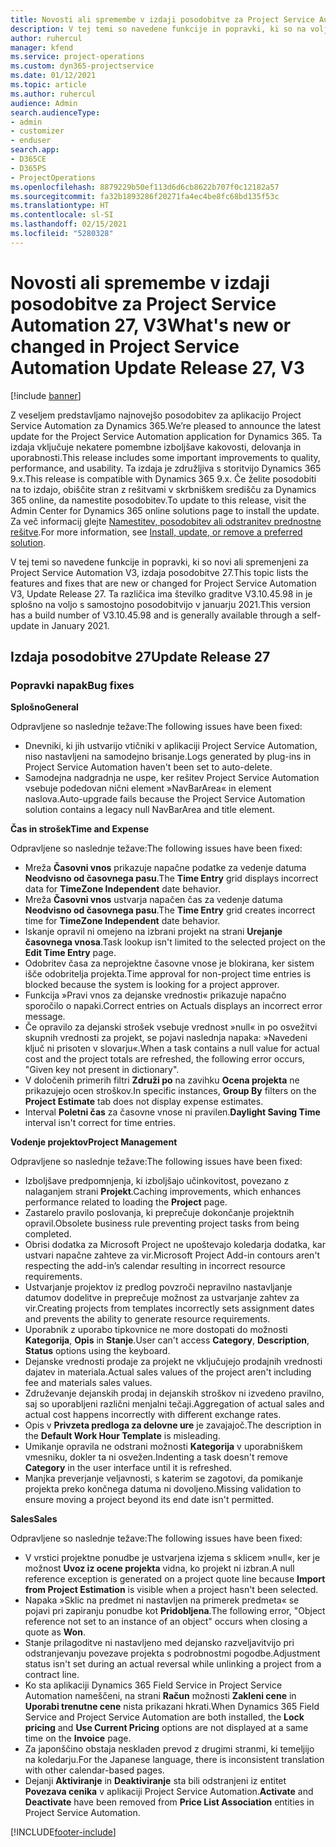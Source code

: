 ```yaml
---
title: Novosti ali spremembe v izdaji posodobitve za Project Service Automation 27, V3
description: V tej temi so navedene funkcije in popravki, ki so na voljo za Project Service Automation V3, izdaja posodobitve 27.
author: ruhercul
manager: kfend
ms.service: project-operations
ms.custom: dyn365-projectservice
ms.date: 01/12/2021
ms.topic: article
ms.author: ruhercul
audience: Admin
search.audienceType:
- admin
- customizer
- enduser
search.app:
- D365CE
- D365PS
- ProjectOperations
ms.openlocfilehash: 8879229b50ef113d6d6cb8622b707f0c12182a57
ms.sourcegitcommit: fa32b1893286f20271fa4ec4be8fc68bd135f53c
ms.translationtype: HT
ms.contentlocale: sl-SI
ms.lasthandoff: 02/15/2021
ms.locfileid: "5280328"
---
```

# <a name="whats-new-or-changed-in-project-service-automation-update-release-27-v3"></a><span data-ttu-id="3d33f-103">Novosti ali spremembe v izdaji posodobitve za Project Service Automation 27, V3</span><span class="sxs-lookup"><span data-stu-id="3d33f-103">What's new or changed in Project Service Automation Update Release 27, V3</span></span>

[!include [banner](../includes/psa-now-project-operations.md)]

<span data-ttu-id="3d33f-104">Z veseljem predstavljamo najnovejšo posodobitev za aplikacijo Project Service Automation za Dynamics 365.</span><span class="sxs-lookup"><span data-stu-id="3d33f-104">We’re pleased to announce the latest update for the Project Service Automation application for Dynamics 365.</span></span> <span data-ttu-id="3d33f-105">Ta izdaja vključuje nekatere pomembne izboljšave kakovosti, delovanja in uporabnosti.</span><span class="sxs-lookup"><span data-stu-id="3d33f-105">This release includes some important improvements to quality, performance, and usability.</span></span> <span data-ttu-id="3d33f-106">Ta izdaja je združljiva s storitvijo Dynamics 365 9.x.</span><span class="sxs-lookup"><span data-stu-id="3d33f-106">This release is compatible with Dynamics 365 9.x.</span></span> <span data-ttu-id="3d33f-107">Če želite posodobiti na to izdajo, obiščite stran z rešitvami v skrbniškem središču za Dynamics 365 online, da namestite posodobitev.</span><span class="sxs-lookup"><span data-stu-id="3d33f-107">To update to this release, visit the Admin Center for Dynamics 365 online solutions page to install the update.</span></span> <span data-ttu-id="3d33f-108">Za več informacij glejte [Namestitev, posodobitev ali odstranitev prednostne rešitve](https://docs.microsoft.com/power-platform/admin/install-remove-preferred-solution).</span><span class="sxs-lookup"><span data-stu-id="3d33f-108">For more information, see [Install, update, or remove a preferred solution](https://docs.microsoft.com/power-platform/admin/install-remove-preferred-solution).</span></span>

<span data-ttu-id="3d33f-109">V tej temi so navedene funkcije in popravki, ki so novi ali spremenjeni za Project Service Automation V3, izdaja posodobitve 27.</span><span class="sxs-lookup"><span data-stu-id="3d33f-109">This topic lists the features and fixes that are new or changed for Project Service Automation V3, Update Release 27.</span></span> <span data-ttu-id="3d33f-110">Ta različica ima številko graditve V3.10.45.98 in je splošno na voljo s samostojno posodobitvijo v januarju 2021.</span><span class="sxs-lookup"><span data-stu-id="3d33f-110">This version has a build number of V3.10.45.98 and is generally available through a self-update in January 2021.</span></span>

## <a name="update-release-27"></a><span data-ttu-id="3d33f-111">Izdaja posodobitve 27</span><span class="sxs-lookup"><span data-stu-id="3d33f-111">Update Release 27</span></span>

### <a name="bug-fixes"></a><span data-ttu-id="3d33f-112">Popravki napak</span><span class="sxs-lookup"><span data-stu-id="3d33f-112">Bug fixes</span></span>

<span data-ttu-id="3d33f-113">**Splošno**</span><span class="sxs-lookup"><span data-stu-id="3d33f-113">**General**</span></span>

<span data-ttu-id="3d33f-114">Odpravljene so naslednje težave:</span><span class="sxs-lookup"><span data-stu-id="3d33f-114">The following issues have been fixed:</span></span>

- <span data-ttu-id="3d33f-115">Dnevniki, ki jih ustvarijo vtičniki v aplikaciji Project Service Automation, niso nastavljeni na samodejno brisanje.</span><span class="sxs-lookup"><span data-stu-id="3d33f-115">Logs generated by plug-ins in Project Service Automation haven't been set to auto-delete.</span></span>
- <span data-ttu-id="3d33f-116">Samodejna nadgradnja ne uspe, ker rešitev Project Service Automation vsebuje podedovan nični element »NavBarArea« in element naslova.</span><span class="sxs-lookup"><span data-stu-id="3d33f-116">Auto-upgrade fails because the Project Service Automation solution contains a legacy null NavBarArea and title element.</span></span>

<span data-ttu-id="3d33f-117">**Čas in strošek**</span><span class="sxs-lookup"><span data-stu-id="3d33f-117">**Time and Expense**</span></span>

<span data-ttu-id="3d33f-118">Odpravljene so naslednje težave:</span><span class="sxs-lookup"><span data-stu-id="3d33f-118">The following issues have been fixed:</span></span>

- <span data-ttu-id="3d33f-119">Mreža **Časovni vnos** prikazuje napačne podatke za vedenje datuma **Neodvisno od časovnega pasu**.</span><span class="sxs-lookup"><span data-stu-id="3d33f-119">The **Time Entry** grid displays incorrect data for **TimeZone Independent** date behavior.</span></span>
- <span data-ttu-id="3d33f-120">Mreža **Časovni vnos** ustvarja napačen čas za vedenje datuma **Neodvisno od časovnega pasu**.</span><span class="sxs-lookup"><span data-stu-id="3d33f-120">The **Time Entry** grid creates incorrect time for **TimeZone Independent** date behavior.</span></span>
- <span data-ttu-id="3d33f-121">Iskanje opravil ni omejeno na izbrani projekt na strani **Urejanje časovnega vnosa**.</span><span class="sxs-lookup"><span data-stu-id="3d33f-121">Task lookup isn't limited to the selected project on the **Edit Time Entry** page.</span></span>
- <span data-ttu-id="3d33f-122">Odobritev časa za neprojektne časovne vnose je blokirana, ker sistem išče odobritelja projekta.</span><span class="sxs-lookup"><span data-stu-id="3d33f-122">Time approval for non-project time entries is blocked because the system is looking for a project approver.</span></span>
- <span data-ttu-id="3d33f-123">Funkcija »Pravi vnos za dejanske vrednosti« prikazuje napačno sporočilo o napaki.</span><span class="sxs-lookup"><span data-stu-id="3d33f-123">Correct entries on Actuals displays an incorrect error message.</span></span>
- <span data-ttu-id="3d33f-124">Če opravilo za dejanski strošek vsebuje vrednost »null« in po osvežitvi skupnih vrednosti za projekt, se pojavi naslednja napaka: »Navedeni ključ ni prisoten v slovarju«.</span><span class="sxs-lookup"><span data-stu-id="3d33f-124">When a task contains a null value for actual cost and the project totals are refreshed, the following error occurs, "Given key not present in dictionary".</span></span>
- <span data-ttu-id="3d33f-125">V določenih primerih filtri **Združi po** na zavihku **Ocena projekta** ne prikazujejo ocen stroškov.</span><span class="sxs-lookup"><span data-stu-id="3d33f-125">In specific instances, **Group By** filters on the **Project Estimate** tab does not display expense estimates.</span></span>
- <span data-ttu-id="3d33f-126">Interval **Poletni čas** za časovne vnose ni pravilen.</span><span class="sxs-lookup"><span data-stu-id="3d33f-126">**Daylight Saving Time** interval isn't correct for time entries.</span></span>

<span data-ttu-id="3d33f-127">**Vodenje projektov**</span><span class="sxs-lookup"><span data-stu-id="3d33f-127">**Project Management**</span></span>

<span data-ttu-id="3d33f-128">Odpravljene so naslednje težave:</span><span class="sxs-lookup"><span data-stu-id="3d33f-128">The following issues have been fixed:</span></span>

- <span data-ttu-id="3d33f-129">Izboljšave predpomnjenja, ki izboljšajo učinkovitost, povezano z nalaganjem strani **Projekt**.</span><span class="sxs-lookup"><span data-stu-id="3d33f-129">Caching improvements, which enhances performance related to loading the **Project** page.</span></span>
- <span data-ttu-id="3d33f-130">Zastarelo pravilo poslovanja, ki preprečuje dokončanje projektnih opravil.</span><span class="sxs-lookup"><span data-stu-id="3d33f-130">Obsolete business rule preventing project tasks from being completed.</span></span>
- <span data-ttu-id="3d33f-131">Obrisi dodatka za Microsoft Project ne upoštevajo koledarja dodatka, kar ustvari napačne zahteve za vir.</span><span class="sxs-lookup"><span data-stu-id="3d33f-131">Microsoft Project Add-in contours aren't respecting the add-in’s calendar resulting in incorrect resource requirements.</span></span>
- <span data-ttu-id="3d33f-132">Ustvarjanje projektov iz predlog povzroči nepravilno nastavljanje datumov dodelitve in preprečuje možnost za ustvarjanje zahtev za vir.</span><span class="sxs-lookup"><span data-stu-id="3d33f-132">Creating projects from templates incorrectly sets assignment dates and prevents the ability to generate resource requirements.</span></span>
- <span data-ttu-id="3d33f-133">Uporabnik z uporabo tipkovnice ne more dostopati do možnosti **Kategorija**, **Opis** in **Stanje**.</span><span class="sxs-lookup"><span data-stu-id="3d33f-133">User can't access **Category**, **Description**, **Status** options using the keyboard.</span></span>
- <span data-ttu-id="3d33f-134">Dejanske vrednosti prodaje za projekt ne vključujejo prodajnih vrednosti dajatev in materiala.</span><span class="sxs-lookup"><span data-stu-id="3d33f-134">Actual sales values of the project aren't including fee and materials sales values.</span></span>
- <span data-ttu-id="3d33f-135">Združevanje dejanskih prodaj in dejanskih stroškov ni izvedeno pravilno, saj so uporabljeni različni menjalni tečaji.</span><span class="sxs-lookup"><span data-stu-id="3d33f-135">Aggregation of actual sales and actual cost happens incorrectly with different exchange rates.</span></span>
- <span data-ttu-id="3d33f-136">Opis v **Privzeta predloga za delovne ure** je zavajajoč.</span><span class="sxs-lookup"><span data-stu-id="3d33f-136">The description in the **Default Work Hour Template** is misleading.</span></span>
- <span data-ttu-id="3d33f-137">Umikanje opravila ne odstrani možnosti **Kategorija** v uporabniškem vmesniku, dokler ta ni osvežen.</span><span class="sxs-lookup"><span data-stu-id="3d33f-137">Indenting a task doesn't remove **Category** in the user interface until it is refreshed.</span></span>
- <span data-ttu-id="3d33f-138">Manjka preverjanje veljavnosti, s katerim se zagotovi, da pomikanje projekta preko končnega datuma ni dovoljeno.</span><span class="sxs-lookup"><span data-stu-id="3d33f-138">Missing validation to ensure moving a project beyond its end date isn't permitted.</span></span>

<span data-ttu-id="3d33f-139">**Sales**</span><span class="sxs-lookup"><span data-stu-id="3d33f-139">**Sales**</span></span>

<span data-ttu-id="3d33f-140">Odpravljene so naslednje težave:</span><span class="sxs-lookup"><span data-stu-id="3d33f-140">The following issues have been fixed:</span></span>

- <span data-ttu-id="3d33f-141">V vrstici projektne ponudbe je ustvarjena izjema s sklicem »null«, ker je možnost **Uvoz iz ocene projekta** vidna, ko projekt ni izbran.</span><span class="sxs-lookup"><span data-stu-id="3d33f-141">A null reference exception is generated on a project quote line because **Import from Project Estimation** is visible when a project hasn't been selected.</span></span>
- <span data-ttu-id="3d33f-142">Napaka »Sklic na predmet ni nastavljen na primerek predmeta« se pojavi pri zapiranju ponudbe kot **Pridobljena**.</span><span class="sxs-lookup"><span data-stu-id="3d33f-142">The following error, "Object reference not set to an instance of an object" occurs when closing a quote as **Won**.</span></span>
- <span data-ttu-id="3d33f-143">Stanje prilagoditve ni nastavljeno med dejansko razveljavitvijo pri odstranjevanju povezave projekta s podrobnostmi pogodbe.</span><span class="sxs-lookup"><span data-stu-id="3d33f-143">Adjustment status isn't set during an actual reversal while unlinking a project from a contract line.</span></span>
- <span data-ttu-id="3d33f-144">Ko sta aplikaciji Dynamics 365 Field Service in Project Service Automation nameščeni, na strani **Račun** možnosti **Zakleni cene** in **Uporabi trenutne cene** nista prikazani hkrati.</span><span class="sxs-lookup"><span data-stu-id="3d33f-144">When Dynamics 365 Field Service and Project Service Automation are both installed, the **Lock pricing** and **Use Current Pricing** options are not displayed at a same time on the **Invoice** page.</span></span>
- <span data-ttu-id="3d33f-145">Za japonščino obstaja neskladen prevod z drugimi stranmi, ki temeljijo na koledarju.</span><span class="sxs-lookup"><span data-stu-id="3d33f-145">For the Japanese language, there is inconsistent translation with other calendar-based pages.</span></span>
- <span data-ttu-id="3d33f-146">Dejanji **Aktiviranje** in **Deaktiviranje** sta bili odstranjeni iz entitet **Povezava cenika** v aplikaciji Project Service Automation.</span><span class="sxs-lookup"><span data-stu-id="3d33f-146">**Activate** and **Deactivate** have been removed from **Price List Association** entities in Project Service Automation.</span></span>


[!INCLUDE[footer-include](../includes/footer-banner.md)]